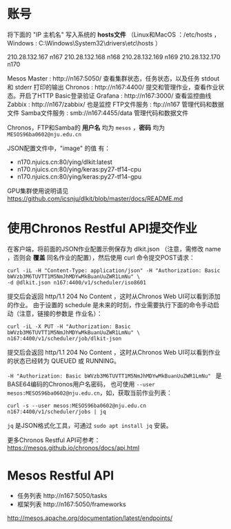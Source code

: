 # 账号
将下面的 "IP 主机名" 写入系统的 **hosts文件**
（Linux和MacOS ：/etc/hosts ，
  Windows      : C:\Windows\System32\drivers\etc\hosts ）

210.28.132.167   n167
210.28.132.168   n168
210.28.132.169   n169
210.28.132.170   n170


Mesos Master : http://n167:5050/      查看集群状态，任务状态，以及任务 stdout 和 stderr 打印的输出
Chronos      : http://n167:4400/      提交和管理作业，查看作业状态。开启了HTTP Basic登录验证
Grafana      : http://n167:3000/      查看监控曲线
Zabbix       : http://n167/zabbix/    也是监控
FTP文件服务   : ftp://n167             管理代码和数据文件
Samba文件服务 : smb://n167:4455/data   管理代码和数据文件

Chronos，FTP和Samba的 **用户名** 均为 `mesos` ，**密码** 均为 `MESOS96ba0602@nju.edu.cn`

JSON配置文件中，"image" 的值 有：
+ n170.njuics.cn:80/ying/dlkit:latest
+ n170.njuics.cn:80/ying/keras:py27-tf14-cpu
+ n170.njuics.cn:80/ying/keras:py27-tf14-gpu

GPU集群使用说明请见 https://github.com/icsnju/dlkit/blob/master/docs/README.md 

# 使用Chronos Restful API提交作业
在客户端，将前面的JSON作业配置示例保存为 dlkit.json （注意，需修改 name ，否则会 **覆盖** 同名作业的配置），然后使用 curl 命令提交POST请求：
```
curl -iL -H "Content-Type: application/json" -H "Authorization: Basic bWVzb3M6TUVTT1M5NmJhMDYwMkBuanUuZWR1LmNu" \
-d @dlkit.json n167:4400/v1/scheduler/iso8601
```

提交后会返回 http/1.1 204 No Content ，这时从Chronos Web UI可以看到添加的作业。
由于设置的 schedule 是未来的时刻，作业需要执行下面的命令手动启动（注意，链接的参数是 作业名）：
```
curl -iL -X PUT -H "Authorization: Basic bWVzb3M6TUVTT1M5NmJhMDYwMkBuanUuZWR1LmNu" \
n167:4400/v1/scheduler/job/dlkit-json
```
提交后会返回 http/1.1 204 No Content ，这时从Chronos Web UI可以看到作业的状态已经转为 QUEUED 或 RUNNING。

`-H "Authorization: Basic bWVzb3M6TUVTT1M5NmJhMDYwMkBuanUuZWR1LmNu" ` 是BASE64编码的Chronos用户名密码，
也可使用 `--user mesos:MESOS96ba0602@nju.edu.cn`，如，获取当前作业列表：
```
curl -s --user mesos:MESOS96ba0602@nju.edu.cn n167:4400/v1/scheduler/jobs | jq
```

`jq` 是JSON格式化工具，可通过 `sudo apt install jq` 安装。

更多Chronos Restful API可参考：https://mesos.github.io/chronos/docs/api.html

# Mesos Restful API

+ 任务列表 http://n167:5050/tasks
+ 框架列表 http://n167:5050/frameworks

http://mesos.apache.org/documentation/latest/endpoints/ 
